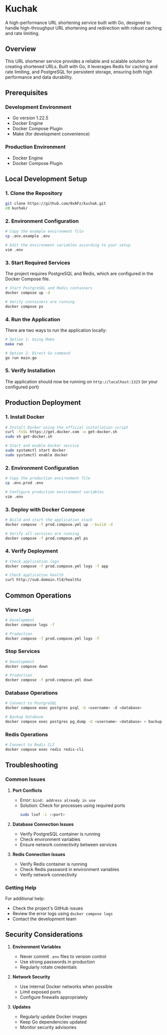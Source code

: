 # Kuchak

A high-performance URL shortening service built with Go, designed to handle high-throughput URL shortening and redirection with robust caching and rate limiting.

## Overview

This URL shortener service provides a reliable and scalable solution for creating shortened URLs. Built with Go, it leverages Redis for caching and rate limiting, and PostgreSQL for persistent storage, ensuring both high performance and data durability.

## Prerequisites

### Development Environment
- Go version 1.22.5
- Docker Engine
- Docker Compose Plugin
- Make (for development convenience)

### Production Environment
- Docker Engine
- Docker Compose Plugin

## Local Development Setup

### 1. Clone the Repository
```bash
git clone https://github.com/0xAFz/kuchak.git
cd kuchak/
```

### 2. Environment Configuration
```bash
# Copy the example environment file
cp .env.example .env

# Edit the environment variables according to your setup
vim .env
```

### 3. Start Required Services
The project requires PostgreSQL and Redis, which are configured in the Docker Compose file.

```bash
# Start PostgreSQL and Redis containers
docker compose up -d

# Verify containers are running
docker compose ps
```

### 4. Run the Application
There are two ways to run the application locally:

```bash
# Option 1: Using Make
make run

# Option 2: Direct Go command
go run main.go
```

### 5. Verify Installation
The application should now be running on `http://localhost:1323` (or your configured port)

## Production Deployment

### 1. Install Docker
```bash
# Install Docker using the official installation script
curl -fsSL https://get.docker.com -o get-docker.sh
sudo sh get-docker.sh

# Start and enable Docker service
sudo systemctl start docker
sudo systemctl enable docker
```

### 2. Environment Configuration
```bash
# Copy the production environment file
cp .env.prod .env

# Configure production environment variables
vim .env
```

### 3. Deploy with Docker Compose
```bash
# Build and start the application stack
docker compose -f prod.compose.yml up --build -d

# Verify all services are running
docker compose -f prod.compose.yml ps
```

### 4. Verify Deployment
```bash
# Check application logs
docker compose -f prod.compose.yml logs -f app

# Check application health
curl http://sub.domain.tld/healthz
```

## Common Operations

### View Logs
```bash
# Development
docker compose logs -f

# Production
docker compose -f prod.compose.yml logs -f
```

### Stop Services
```bash
# Development
docker compose down

# Production
docker compose -f prod.compose.yml down
```

### Database Operations
```bash
# Connect to PostgreSQL
docker compose exec postgres psql -U <username> -d <database>

# Backup Database
docker compose exec postgres pg_dump -U <username> <database> > backup.sql
```

### Redis Operations
```bash
# Connect to Redis CLI
docker compose exec redis redis-cli
```

## Troubleshooting

### Common Issues

1. **Port Conflicts**
   - Error: `bind: address already in use`
   - Solution: Check for processes using required ports
     ```bash
     sudo lsof -i :<port>
     ```

2. **Database Connection Issues**
   - Verify PostgreSQL container is running
   - Check environment variables
   - Ensure network connectivity between services

3. **Redis Connection Issues**
   - Verify Redis container is running
   - Check Redis password in environment variables
   - Verify network connectivity

### Getting Help
For additional help:
- Check the project's GitHub issues
- Review the error logs using `docker compose logs`
- Contact the development team

## Security Considerations

1. **Environment Variables**
   - Never commit `.env` files to version control
   - Use strong passwords in production
   - Regularly rotate credentials

2. **Network Security**
   - Use internal Docker networks when possible
   - Limit exposed ports
   - Configure firewalls appropriately

3. **Updates**
   - Regularly update Docker images
   - Keep Go dependencies updated
   - Monitor security advisories
